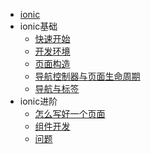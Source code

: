 - [ionic](ionic/)
- ionic基础
  - [快速开始](ionic/quick-start.md)
  - [开发环境](ionic/company-develop.md)
  - [页面构造](ionic/page.md)
  - [导航控制器与页面生命周期](ionic/navcontroller-pagelife.md)
  - [导航与标签](ionic/nav-tab.md)
- ionic进阶
  - [怎么写好一个页面](ionic/write-page.md)
  - [组件开发](ionic/components.md)
  - [问题](ionic/questions.md)

  